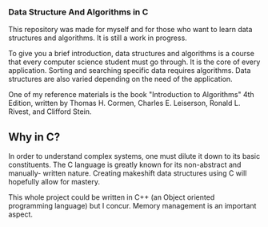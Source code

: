### Data Structure And Algorithms in C

This repository was made for myself and for those who want to learn data structures
and algorithms. It is still a work in progress.

To give you a brief introduction, data structures and algorithms is a course
that every computer science student must go through. It is the core of every 
application. Sorting and searching specific data requires algorithms. Data 
structures are also varied depending on the need of the application. 

One of my reference materials is the book "Introduction to Algorithms" 4th Edition,
written by Thomas H. Cormen, Charles E. Leiserson, Ronald L. Rivest, and Clifford
Stein.

## Why in C?

In order to understand complex systems, one must dilute it down to its basic
constituents. The C language is greatly known for its non-abstract and manually-
written nature. Creating makeshift data structures using C will hopefully allow
for mastery. 

This whole project could be written in C++ (an Object oriented programming language) 
but I concur. Memory management is an important aspect.

